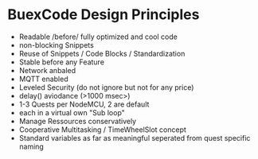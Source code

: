 # BuexCode Design Principles

- Readable /before/ fully optimized and cool code
- non-blocking Snippets
- Reuse of Snippets / Code Blocks / Standardization
- Stable before any Feature
- Network anbaled
- MQTT enabled
- Leveled Security (do not ignore but not for any price)
- delay() aviodance (>1000 msec>)
- 1-3 Quests per NodeMCU, 2 are default
- each in a virtual own "Sub loop"
- Manage Ressources conservatively 
- Cooperative Multitasking / TimeWheelSlot concept 
- Standard variables as far as meaningful seperated from quest specific naming 
